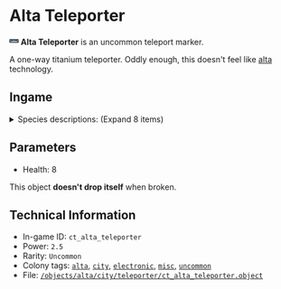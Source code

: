 # Alta Teleporter

<img src="https://raw.githubusercontent.com/Ceterai/Enternia/main/objects/alta/city/teleporter/icon.png" alt="Alta Teleporter icon" loading="lazy" height=16px width="auto" /> **Alta Teleporter** is an uncommon teleport marker.

A one-way titanium teleporter. Oddly enough, this doesn't feel like [alta](https://ceterai.github.io/MyEnternia/Wiki/Tags/Alta) technology.

## Ingame

<details><summary>Species descriptions: (Expand 8 items)</summary>

- Alta: A city teleporter, this one is not alta tech, so I'm not sure of how it works.
- Apex: This ancient teleporter no longer appears to function.
- Avian: This dusty old teleporter doesn't appear to work.
- Floran: Teleporter isss quiet.
- Glitch: Intrigued. This broken teleporter looks ancient... How old could it possibly be?
- Human: This teleporter would take me to unknown lands, if it worked.
- Hylotl: This teleporter appears to have been broken for some time.
- Novakid: This ol' teleporter doesn't seem to be workin'.

</details>

## Parameters

- Health: 8

This object **doesn't drop itself** when broken.

## Technical Information

- In-game ID: `ct_alta_teleporter`
- Power: `2.5`
- Rarity: `Uncommon`
- Colony tags: [`alta`](https://ceterai.github.io/MyEnternia/Wiki/Tags/Alta), [`city`](https://ceterai.github.io/MyEnternia/Wiki/Tags/City), [`electronic`](https://ceterai.github.io/MyEnternia/Wiki/Tags/Electronic), [`misc`](https://ceterai.github.io/MyEnternia/Wiki/Tags/Misc), [`uncommon`](https://ceterai.github.io/MyEnternia/Wiki/Tags/Uncommon)
- File: [`/objects/alta/city/teleporter/ct_alta_teleporter.object`](https://github.com/Ceterai/Enternia/blob/main/objects/alta/city/teleporter/ct_alta_teleporter.object)
